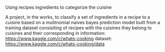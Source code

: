 Using recipes ingredients to categorize the cuisine


A project, in the works, to classify a set of ingredients in a recipe to a cuisine based on a mulitnomial naives bayes prediction model built from a training dataset consisiting of recipes with the cuisines they belong to cuisines and their corresponding in
information: https://www.kaggle.com/c/whats-cooking
dataset: https://www.kaggle.com/c/whats-cooking/data
